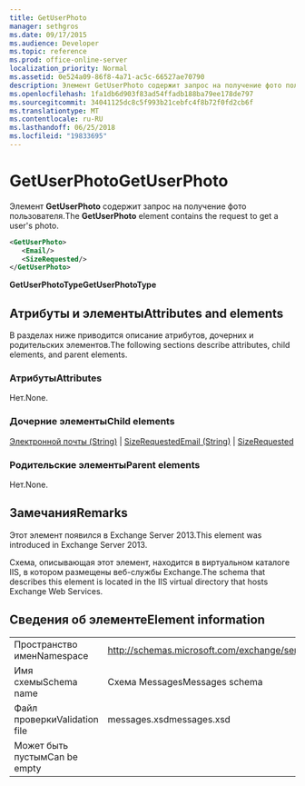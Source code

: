 ```yaml
---
title: GetUserPhoto
manager: sethgros
ms.date: 09/17/2015
ms.audience: Developer
ms.topic: reference
ms.prod: office-online-server
localization_priority: Normal
ms.assetid: 0e524a09-86f8-4a71-ac5c-66527ae70790
description: Элемент GetUserPhoto содержит запрос на получение фото пользователя.
ms.openlocfilehash: 1fa1db6d903f83ad54ffadb188ba79ee178de797
ms.sourcegitcommit: 34041125dc8c5f993b21cebfc4f8b72f0fd2cb6f
ms.translationtype: MT
ms.contentlocale: ru-RU
ms.lasthandoff: 06/25/2018
ms.locfileid: "19833695"
---
```

# <a name="getuserphoto"></a><span data-ttu-id="dfaf8-103">GetUserPhoto</span><span class="sxs-lookup"><span data-stu-id="dfaf8-103">GetUserPhoto</span></span>

<span data-ttu-id="dfaf8-104">Элемент **GetUserPhoto** содержит запрос на получение фото пользователя.</span><span class="sxs-lookup"><span data-stu-id="dfaf8-104">The **GetUserPhoto** element contains the request to get a user's photo.</span></span> 
  
```XML
<GetUserPhoto>
   <Email/>
   <SizeRequested/>
</GetUserPhoto>
```

 <span data-ttu-id="dfaf8-105">**GetUserPhotoType**</span><span class="sxs-lookup"><span data-stu-id="dfaf8-105">**GetUserPhotoType**</span></span>
## <a name="attributes-and-elements"></a><span data-ttu-id="dfaf8-106">Атрибуты и элементы</span><span class="sxs-lookup"><span data-stu-id="dfaf8-106">Attributes and elements</span></span>

<span data-ttu-id="dfaf8-107">В разделах ниже приводится описание атрибутов, дочерних и родительских элементов.</span><span class="sxs-lookup"><span data-stu-id="dfaf8-107">The following sections describe attributes, child elements, and parent elements.</span></span>
  
### <a name="attributes"></a><span data-ttu-id="dfaf8-108">Атрибуты</span><span class="sxs-lookup"><span data-stu-id="dfaf8-108">Attributes</span></span>

<span data-ttu-id="dfaf8-109">Нет.</span><span class="sxs-lookup"><span data-stu-id="dfaf8-109">None.</span></span>
  
### <a name="child-elements"></a><span data-ttu-id="dfaf8-110">Дочерние элементы</span><span class="sxs-lookup"><span data-stu-id="dfaf8-110">Child elements</span></span>

<span data-ttu-id="dfaf8-111">[Электронной почты (String)](email-string.md) | [SizeRequested](sizerequested.md)</span><span class="sxs-lookup"><span data-stu-id="dfaf8-111">[Email (String)](email-string.md) | [SizeRequested](sizerequested.md)</span></span>
  
### <a name="parent-elements"></a><span data-ttu-id="dfaf8-112">Родительские элементы</span><span class="sxs-lookup"><span data-stu-id="dfaf8-112">Parent elements</span></span>

<span data-ttu-id="dfaf8-113">Нет.</span><span class="sxs-lookup"><span data-stu-id="dfaf8-113">None.</span></span>
  
## <a name="remarks"></a><span data-ttu-id="dfaf8-114">Замечания</span><span class="sxs-lookup"><span data-stu-id="dfaf8-114">Remarks</span></span>

<span data-ttu-id="dfaf8-115">Этот элемент появился в Exchange Server 2013.</span><span class="sxs-lookup"><span data-stu-id="dfaf8-115">This element was introduced in Exchange Server 2013.</span></span>
  
<span data-ttu-id="dfaf8-116">Схема, описывающая этот элемент, находится в виртуальном каталоге IIS, в котором размещены веб-службы Exchange.</span><span class="sxs-lookup"><span data-stu-id="dfaf8-116">The schema that describes this element is located in the IIS virtual directory that hosts Exchange Web Services.</span></span>
  
## <a name="element-information"></a><span data-ttu-id="dfaf8-117">Сведения об элементе</span><span class="sxs-lookup"><span data-stu-id="dfaf8-117">Element information</span></span>

|||
|:-----|:-----|
|<span data-ttu-id="dfaf8-118">Пространство имен</span><span class="sxs-lookup"><span data-stu-id="dfaf8-118">Namespace</span></span>  <br/> |http://schemas.microsoft.com/exchange/services/2006/messages  <br/> |
|<span data-ttu-id="dfaf8-119">Имя схемы</span><span class="sxs-lookup"><span data-stu-id="dfaf8-119">Schema name</span></span>  <br/> |<span data-ttu-id="dfaf8-120">Схема Messages</span><span class="sxs-lookup"><span data-stu-id="dfaf8-120">Messages schema</span></span>  <br/> |
|<span data-ttu-id="dfaf8-121">Файл проверки</span><span class="sxs-lookup"><span data-stu-id="dfaf8-121">Validation file</span></span>  <br/> |<span data-ttu-id="dfaf8-122">messages.xsd</span><span class="sxs-lookup"><span data-stu-id="dfaf8-122">messages.xsd</span></span>  <br/> |
|<span data-ttu-id="dfaf8-123">Может быть пустым</span><span class="sxs-lookup"><span data-stu-id="dfaf8-123">Can be empty</span></span>  <br/> ||
   

